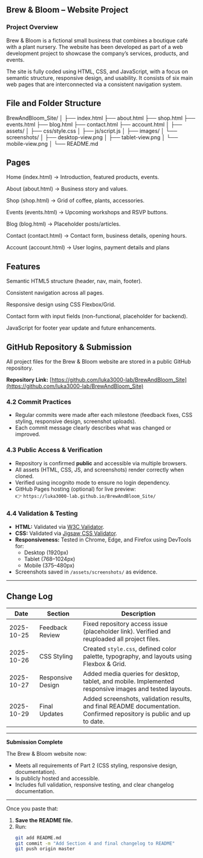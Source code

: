 ## Brew & Bloom – Website Project 

### Project Overview 

Brew & Bloom is a fictional small business that combines a boutique café with a plant nursery. The website has been developed as part of a web development project to showcase the company’s services, products, and events. 

The site is fully coded using HTML, CSS, and JavaScript, with a focus on semantic structure, responsive design, and usability. It consists of six main web pages that are interconnected via a consistent navigation system. 

 

## File and Folder Structure 

BrewAndBloom_Site/
│
├── index.html
├── about.html
├── shop.html
├── events.html
├── blog.html
├── contact.html
├── account.html
│
├── assets/
│ ├── css/style.css
│ ├── js/script.js
│ ├── images/
│ └── screenshots/
│ ├── desktop-view.png
│ ├── tablet-view.png
│ └── mobile-view.png
│
└── README.md


## Pages 

Home (index.html) → Introduction, featured products, events. 

About (about.html) → Business story and values. 

Shop (shop.html) → Grid of coffee, plants, accessories. 

Events (events.html) → Upcoming workshops and RSVP buttons. 

Blog (blog.html) → Placeholder posts/articles. 

Contact (contact.html) → Contact form, business details, opening hours. 

Account (account.html) -> User logins, payment details and plans  

 

## Features 

Semantic HTML5 structure (header, nav, main, footer). 

Consistent navigation across all pages. 

Responsive design using CSS Flexbox/Grid. 

Contact form with input fields (non-functional, placeholder for backend). 

JavaScript for footer year update and future enhancements. 

##  GitHub Repository & Submission

All project files for the Brew & Bloom website are stored in a public GitHub repository.

 **Repository Link:** [https://github.com/luka3000-lab/BrewAndBloom_Site](https://github.com/luka3000-lab/BrewAndBloom_Site)


### 4.2 Commit Practices
- Regular commits were made after each milestone (feedback fixes, CSS styling, responsive design, screenshot uploads).  
- Each commit message clearly describes what was changed or improved.  

### 4.3 Public Access & Verification
- Repository is confirmed **public** and accessible via multiple browsers.  
- All assets (HTML, CSS, JS, and screenshots) render correctly when cloned.  
- Verified using incognito mode to ensure no login dependency.  
- GitHub Pages hosting (optional) for live preview:  
  👉 `https://luka3000-lab.github.io/BrewAndBloom_Site/`

### 4.4 Validation & Testing
- **HTML:** Validated via [W3C Validator](https://validator.w3.org/).  
- **CSS:** Validated via [Jigsaw CSS Validator](https://jigsaw.w3.org/css-validator/).  
- **Responsiveness:** Tested in Chrome, Edge, and Firefox using DevTools for:
  - Desktop (1920px)
  - Tablet (768–1024px)
  - Mobile (375–480px)
- Screenshots saved in `/assets/screenshots/` as evidence.

---

## Change Log

| Date | Section | Description |
|------|----------|-------------|
| 2025-10-25 | Feedback Review | Fixed repository access issue (placeholder link). Verified and reuploaded all project files. |
| 2025-10-26 | CSS Styling | Created `style.css`, defined color palette, typography, and layouts using Flexbox & Grid. |
| 2025-10-27 | Responsive Design | Added media queries for desktop, tablet, and mobile. Implemented responsive images and tested layouts. |
| 2025-10-29 | Final Updates | Added screenshots, validation results, and final README documentation. Confirmed repository is public and up to date. |

---

**Submission Complete**

The Brew & Bloom website now:
- Meets all requirements of Part 2 (CSS styling, responsive design, documentation).  
- Is publicly hosted and accessible.  
- Includes full validation, responsive testing, and clear changelog documentation.

---

Once you paste that:
1. **Save the README file.**
2. Run:
   ```bash
   git add README.md
   git commit -m "Add Section 4 and final changelog to README"
   git push origin master




